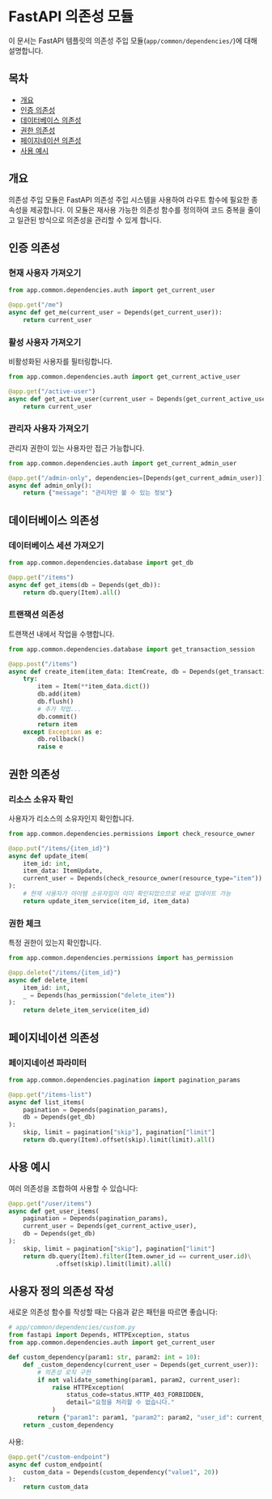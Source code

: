 # FastAPI 의존성 모듈

이 문서는 FastAPI 템플릿의 의존성 주입 모듈(`app/common/dependencies/`)에 대해 설명합니다.

## 목차

- [개요](#개요)
- [인증 의존성](#인증-의존성)
- [데이터베이스 의존성](#데이터베이스-의존성)
- [권한 의존성](#권한-의존성)
- [페이지네이션 의존성](#페이지네이션-의존성)
- [사용 예시](#사용-예시)

## 개요

의존성 주입 모듈은 FastAPI 의존성 주입 시스템을 사용하여 라우트 함수에 필요한 종속성을 제공합니다. 이 모듈은 재사용 가능한 의존성 함수를 정의하여 코드 중복을 줄이고 일관된 방식으로 의존성을 관리할 수 있게 합니다.

## 인증 의존성

### 현재 사용자 가져오기

```python
from app.common.dependencies.auth import get_current_user

@app.get("/me")
async def get_me(current_user = Depends(get_current_user)):
    return current_user
```

### 활성 사용자 가져오기

비활성화된 사용자를 필터링합니다.

```python
from app.common.dependencies.auth import get_current_active_user

@app.get("/active-user")
async def get_active_user(current_user = Depends(get_current_active_user)):
    return current_user
```

### 관리자 사용자 가져오기

관리자 권한이 있는 사용자만 접근 가능합니다.

```python
from app.common.dependencies.auth import get_current_admin_user

@app.get("/admin-only", dependencies=[Depends(get_current_admin_user)])
async def admin_only():
    return {"message": "관리자만 볼 수 있는 정보"}
```

## 데이터베이스 의존성

### 데이터베이스 세션 가져오기

```python
from app.common.dependencies.database import get_db

@app.get("/items")
async def get_items(db = Depends(get_db)):
    return db.query(Item).all()
```

### 트랜잭션 의존성

트랜잭션 내에서 작업을 수행합니다.

```python
from app.common.dependencies.database import get_transaction_session

@app.post("/items")
async def create_item(item_data: ItemCreate, db = Depends(get_transaction_session)):
    try:
        item = Item(**item_data.dict())
        db.add(item)
        db.flush()
        # 추가 작업...
        db.commit()
        return item
    except Exception as e:
        db.rollback()
        raise e
```

## 권한 의존성

### 리소스 소유자 확인

사용자가 리소스의 소유자인지 확인합니다.

```python
from app.common.dependencies.permissions import check_resource_owner

@app.put("/items/{item_id}")
async def update_item(
    item_id: int, 
    item_data: ItemUpdate,
    current_user = Depends(check_resource_owner(resource_type="item"))
):
    # 현재 사용자가 아이템 소유자임이 이미 확인되었으므로 바로 업데이트 가능
    return update_item_service(item_id, item_data)
```

### 권한 체크

특정 권한이 있는지 확인합니다.

```python
from app.common.dependencies.permissions import has_permission

@app.delete("/items/{item_id}")
async def delete_item(
    item_id: int,
    _ = Depends(has_permission("delete_item"))
):
    return delete_item_service(item_id)
```

## 페이지네이션 의존성

### 페이지네이션 파라미터

```python
from app.common.dependencies.pagination import pagination_params

@app.get("/items-list")
async def list_items(
    pagination = Depends(pagination_params),
    db = Depends(get_db)
):
    skip, limit = pagination["skip"], pagination["limit"]
    return db.query(Item).offset(skip).limit(limit).all()
```

## 사용 예시

여러 의존성을 조합하여 사용할 수 있습니다:

```python
@app.get("/user/items")
async def get_user_items(
    pagination = Depends(pagination_params),
    current_user = Depends(get_current_active_user),
    db = Depends(get_db)
):
    skip, limit = pagination["skip"], pagination["limit"]
    return db.query(Item).filter(Item.owner_id == current_user.id)\
             .offset(skip).limit(limit).all()
```

## 사용자 정의 의존성 작성

새로운 의존성 함수를 작성할 때는 다음과 같은 패턴을 따르면 좋습니다:

```python
# app/common/dependencies/custom.py
from fastapi import Depends, HTTPException, status
from app.common.dependencies.auth import get_current_user

def custom_dependency(param1: str, param2: int = 10):
    def _custom_dependency(current_user = Depends(get_current_user)):
        # 의존성 로직 구현
        if not validate_something(param1, param2, current_user):
            raise HTTPException(
                status_code=status.HTTP_403_FORBIDDEN,
                detail="요청을 처리할 수 없습니다."
            )
        return {"param1": param1, "param2": param2, "user_id": current_user.id}
    return _custom_dependency
```

사용:

```python
@app.get("/custom-endpoint")
async def custom_endpoint(
    custom_data = Depends(custom_dependency("value1", 20))
):
    return custom_data
```
